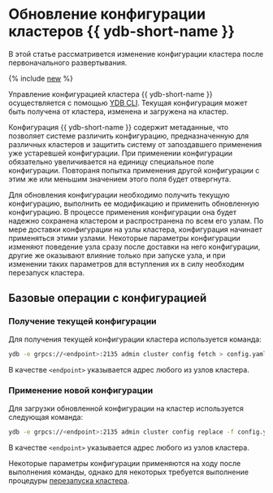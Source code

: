 # Обновление конфигурации кластеров {{ ydb-short-name }}

В этой статье рассматривется изменение конфигурации кластера после первоначального развертывания.

{% include [new](_includes/new.md) %}

Управление конфигурацией кластера {{ ydb-short-name }} осуществляется с помощью [YDB CLI](../../../reference/ydb-cli/index.md). Текущая конфигурация может быть получена от кластера, изменена и загружена на кластер.

Конфигурация {{ ydb-short-name }} содержит метаданные, что позволяет системе различить конфигурацию, предназначенную для различных кластеров и защитить систему от запоздавшего применения уже устаревшей конфигурации. При применении конфигурации обязательно увеличивается на единицу специальное поле конфигурации. Повтораня попытка применения другой конфигурации с этим же или меньшим значением этого поля будет отвергнута.

Для обновления конфигурации необходимо получить текущую конфигурацию, выполнить ее модификацию и применить обновленную конфигурацию. В процессе применения конфигурации она будет надежно сохранена кластером и распространена по всем его узлам. По мере доставки конфигурации на узлы кластера, конфигурация начинает применяться этими узлами. Некоторые параметры конфигурации изменяют поведение узла сразу после доставки на него конфигурации, другие же оказывают влияние только при запуске узла, и при изменении таких параметров для вступления их в силу необходим перезапуск кластера.

## Базовые операции с конфигурацией

### Получение текущей конфигурации

Для получения текущей конфигурации кластера используется команда:

```bash
ydb -e grpcs://<endpoint>:2135 admin cluster config fetch > config.yaml
```

В качестве `<endpoint>` указывается адрес любого из узлов кластера.

### Применение новой конфигурации

Для загрузки обновленной конфигурации на кластер используется следующая команда:

```bash
ydb -e grpcs://<endpoint>:2135 admin cluster config replace -f config.yaml
```

В качестве `<endpoint>` указывается адрес любого из узлов кластера.

Некоторые параметры конфигурации применяются на ходу после выполнения команды, однако для некоторых требуется выполнение процедуры [перезапуска кластера](../../../reference/ydbops/rolling-restart-scenario.md).
